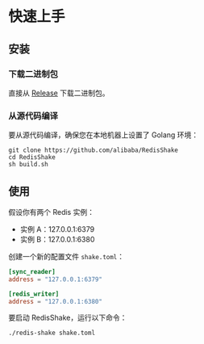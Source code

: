 # 快速上手

## 安装

### 下载二进制包

直接从 [Release](https://github.com/tair-opensource/RedisShake/releases) 下载二进制包。

### 从源代码编译

要从源代码编译，确保您在本地机器上设置了 Golang 环境：

```shell
git clone https://github.com/alibaba/RedisShake
cd RedisShake
sh build.sh
```

## 使用

假设你有两个 Redis 实例：

* 实例 A：127.0.0.1:6379
* 实例 B：127.0.0.1:6380

创建一个新的配置文件 `shake.toml`：

```toml
[sync_reader]
address = "127.0.0.1:6379"

[redis_writer]
address = "127.0.0.1:6380"
```

要启动 RedisShake，运行以下命令：

```shell
./redis-shake shake.toml
```
